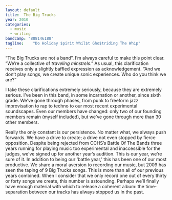 ```yaml
---
layout: default
title:  The Big Trucks
year: 2010
categories:
  - music
  - writing
bandcamp: "888146188"
tagline:    "Do Holiday $pirit Whil​$​t Gho​$​triding The Whip"
---
```

“The Big Trucks are not a band”. I’m always careful to make this point clear. “We’re a collective of *traveling minstrels*.” As usual, this clarification receives only a slightly baffled expression as acknowledgement. “And we don’t play songs, we create unique sonic experiences. Who do you think we are?”

I take these clarifications extremely seriously, because they are extremely serious. I’ve been in this band, in some incarnation or another, since sixth grade. We’ve gone through phases, from punk to freeform jazz improvisation to rap to techno to our most recent experimental soundscapes. Even our members have changed: only two of our founding members remain (myself included), but we’ve gone through more than 30 other members.

Really the only constant is our persistence. No matter what, we always push forwards. We have a drive to create; a drive not even stopped by fierce opposition. Despite being rejected from CCHS’s Battle Of The Bands three years running for playing music too experimental and inaccessible for the judges, we’ve signed up for another year’s audition. This is our year, we’re sure of it. In addition to being our ‘battle year,’ this has been one of our most productive. We share a moral aversion to recording our music, but 2009 has seen the taping of 9 Big Trucks songs. This is more than all of our previous years combined. When I consider that we only record one out of every thirty or forty songs we create, this number is astounding. Perhaps we’ll finally have enough material with which to release a coherent album: the time-separation between our tracks has always stopped us in the past.
